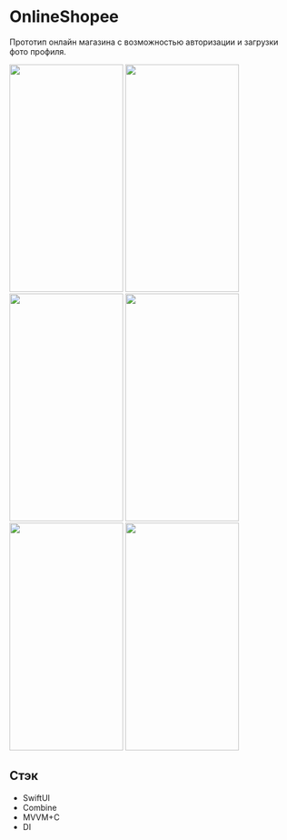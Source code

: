 # OnlineShopee

Прототип онлайн магазина с возможностью авторизации и загрузки фото профиля.

<p float="left">
<img src=https://user-images.githubusercontent.com/89018935/228890797-9a63baac-1582-40ef-a9b4-527ca42c452c.png width="200" height="400">
<img src=https://user-images.githubusercontent.com/89018935/228890812-302e725b-9e6c-4946-be7f-ea75f9300fa0.png width="200" height="400">
<img src=https://user-images.githubusercontent.com/89018935/228890818-9eaa465e-70d2-433a-a897-63ea027a9cf2.png width="200" height="400">
<img src=https://user-images.githubusercontent.com/89018935/228890832-75a0fabe-636b-4355-95d4-bdea1ce9d3b2.png width="200" height="400">
<img src=https://user-images.githubusercontent.com/89018935/228890851-2c57880e-df25-4bec-b3cd-cb69558e1057.png width="200" height="400">
<img src=https://user-images.githubusercontent.com/89018935/228890858-d1945072-0628-4927-b913-f52dade878cd.png width="200" height="400">
</p>

## Стэк
* SwiftUI
* Combine
* MVVM+C
* DI

